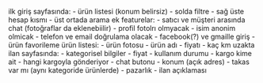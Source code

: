 ilk giriş sayfasında:
    - ürün listesi (konum belirsiz)
    - solda filtre 
    - sağ üste hesap kısmı
    - üst ortada arama
ek featurelar:
    - satıcı ve müşteri arasında chat (fotoğraflar da eklenebiilir)
    - profil fotolrı olmyacak
    - isim anonim olmicak
    - telefon ve email doğrulama olacak 
    - facebook(?) ve gmaille giriş
    - ürün favorileme
ürün listesi:
    - ürün fotosu
    - ürün adı
    - fiyatı
    - kaç km uzakta
ilan sayfasında:
    - kategorisel bilgiler
    - fiyat
    - kullanım durumu 
    - kargo kime ait
    - hangi kargoyla gönderiyor
    - chat butonu
    - konum (açık adres)
    - takas var mı (aynı kategoride ürünlerde)
    - pazarlık
    - ilan açıklaması


